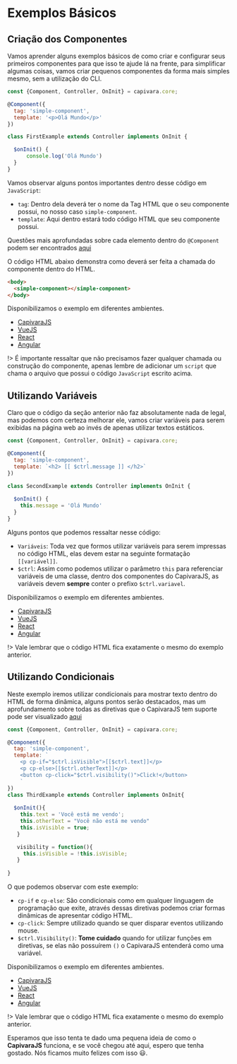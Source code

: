 # Exemplos Básicos

## Criação dos Componentes

Vamos aprender alguns exemplos básicos de como criar e configurar seus primeiros componentes
para que isso te ajude lá na frente, para simplificar algumas coisas, vamos criar pequenos componentes da forma mais simples mesmo, sem a utilização do CLI.

```js
const {Component, Controller, OnInit} = capivara.core;

@Component({
  tag: 'simple-component',
  template: '<p>Olá Mundo</p>'
})

class FirstExample extends Controller implements OnInit {

  $onInit() {
      console.log('Olá Mundo')
  }
}
```

Vamos observar alguns pontos importantes dentro desse código em `JavaScript`:

* `tag`: Dentro dela deverá ter o nome da Tag HTML que o seu componente possui, no nosso caso `simple-component`.
* `template`: Aqui dentro estará todo código HTML que seu componente possui.

Questões mais aprofundadas sobre cada elemento dentro do `@Component` podem ser encontrados
[aqui](GettingStarted/Components)

O código HTML abaixo demonstra como deverá ser feita a chamada do componente dentro do HTML.

```html
<body>
  <simple-component></simple-component>
</body>
```

Disponibilizamos o exemplo em diferentes ambientes.
* [CapivaraJS](http://jsfiddle.net/zde5kbjt/42/)
* [VueJS](http://jsfiddle.net/jcanabarro/ygznj9mt/2/)
* [React](http://jsfiddle.net/jcanabarro/td4v7qqd/261/)
* [Angular](https://jsfiddle.net/t0b8xxfj/84/)

!> É importante ressaltar que não precisamos fazer qualquer chamada ou construção do componente,
apenas lembre de adicionar um `script` que chama o arquivo que possui o código `JavaScript` escrito
acima.

## Utilizando Variáveis

Claro que o código da seção anterior não faz absolutamente nada de legal, mas podemos com certeza
melhorar ele, vamos criar variáveis para serem exibidas na página web ao invés de apenas utilizar textos estáticos.


```js
const {Component, Controller, OnInit} = capivara.core;

@Component({
  tag: 'simple-component',
  template: `<h2> [[ $ctrl.message ]] </h2>`
})

class SecondExample extends Controller implements OnInit {
	
  $onInit() {
  	this.message = 'Olá Mundo'
  }
}
```

Alguns pontos que podemos ressaltar nesse código:

* `Variáveis`: Toda vez que formos utilizar variáveis para serem impressas no código HTML, elas 
devem estar na seguinte formatação `[[variável]]`.
* `$ctrl`: Assim como podemos utilizar o parâmetro `this` para referenciar variáveis de uma classe, 
dentro dos componentes do CapivaraJS, as variáveis devem **sempre** conter o prefixo `$ctrl.variavel`.

Disponibilizamos o exemplo em diferentes ambientes.
* [CapivaraJS](http://jsfiddle.net/zde5kbjt/43/)
* [VueJS](http://jsfiddle.net/jcanabarro/ygznj9mt/6/)
* [React](http://jsfiddle.net/jcanabarro/td4v7qqd/267/)
* [Angular](https://jsfiddle.net/t0b8xxfj/88/)

!> Vale lembrar que o código HTML fica exatamente o mesmo do exemplo anterior.

## Utilizando Condicionais

Neste exemplo iremos utilizar condicionais para mostrar texto dentro do HTML de forma dinâmica, alguns pontos serão destacados, mas um aprofundamento sobre todas as diretivas que o CapivaraJS tem suporte pode ser visualizado [aqui](GettingStarted/Components)

```js
const {Component, Controller, OnInit} = capivara.core;

@Component({
  tag: 'simple-component',
  template: `
    <p cp-if="$ctrl.isVisible">[[$ctrl.text]]</p>
    <p cp-else>[[$ctrl.otherText]]</p>
    <button cp-click="$ctrl.visibility()">Click!</button>
    `
})
class ThirdExample extends Controller implements OnInit{
  
  $onInit(){
    this.text = 'Você está me vendo';
    this.otherText = "Você não está me vendo"
    this.isVisible = true;
   }

   visibility = function(){
     this.isVisible = !this.isVisible;
   }
   
}
```
O que podemos observar com este exemplo:

* `cp-if` e `cp-else`: São condicionais como em qualquer linguagem de programação que exite, através dessas diretivas podemos criar formas dinâmicas de apresentar código HTML.
* `cp-click`: Sempre utilizado quando se quer disparar eventos utilizando mouse.
* `$ctrl.Visibility()`: **Tome cuidado** quando for utilizar funções em diretivas, se elas não possuírem `()` o CapivaraJS entenderá como uma variável.

Disponibilizamos o exemplo em diferentes ambientes.
* [CapivaraJS](http://jsfiddle.net/zde5kbjt/41/)
* [VueJS](http://jsfiddle.net/jcanabarro/ygznj9mt/7/)
* [React](http://jsfiddle.net/jcanabarro/td4v7qqd/271/)
* [Angular](https://jsfiddle.net/t0b8xxfj/84/)

!> Vale lembrar que o código HTML fica exatamente o mesmo do exemplo anterior.

Esperamos que isso tenta te dado uma pequena ideia de como o **CapivaraJS** funciona, e se você chegou até aqui, espero que tenha gostado. Nós ficamos muito felizes com isso 😃.
